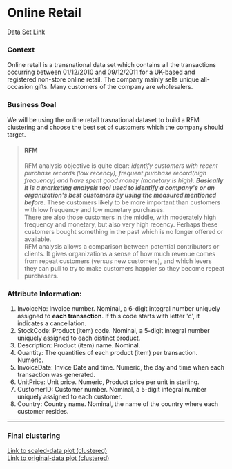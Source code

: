 # Online Retail
[Data Set Link](https://archive.ics.uci.edu/ml/datasets/online+retail)
### Context
Online retail is a transnational data set which contains all the transactions occurring between 01/12/2010 and 09/12/2011 for a UK-based and registered non-store online retail. The company mainly sells unique all-occasion gifts. Many customers of the company are wholesalers.

### Business Goal
We will be using the online retail trasnational dataset to build a RFM clustering and choose the best set of customers which the company should target.
> #### RFM
> RFM analysis objective is quite clear: *identify customers with recent purchase records (low recency), frequent purchase record(high frequency) and have spent good money (monetary is high). **Basically it is a marketing analysis tool used to identify a company's or an organization's best customers by using the measured mentioned before***. These customers likely to be more important than customers with low frequency and low monetary purchases. <br>
> There are also those customers in the middle, with moderately high frequency and monetary, but also very high recency. Perhaps these customers bought something in the past which is no longer offered or available.<br>
>RFM analysis allows a comparison between potential contributors or clients. It gives organizations a sense of how much revenue comes from repeat customers (versus new customers), and which levers they can pull to try to make customers happier so they become repeat purchasers.

### Attribute Information:

1. InvoiceNo: Invoice number. Nominal, a 6-digit integral number uniquely assigned to **each transaction**. If this code starts with letter 'c', it indicates a cancellation.
2. StockCode: Product (item) code. Nominal, a 5-digit integral number uniquely assigned to each distinct product.
3. Description: Product (item) name. Nominal.
4. Quantity: The quantities of each product (item) per transaction. Numeric.
5. InvoiceDate: Invice Date and time. Numeric, the day and time when each transaction was generated.
6. UnitPrice: Unit price. Numeric, Product price per unit in sterling.
7. CustomerID: Customer number. Nominal, a 5-digit integral number uniquely assigned to each customer.
8. Country: Country name. Nominal, the name of the country where each customer resides.

---

### Final clustering

[Link to scaled-data plot (clustered)](https://cjdrago.github.io/RFM-K-Means/) <br>
[Link to original-data plot (clustered)](https://cjdrago.github.io/RFM-K-Means/nonScaled.html)
